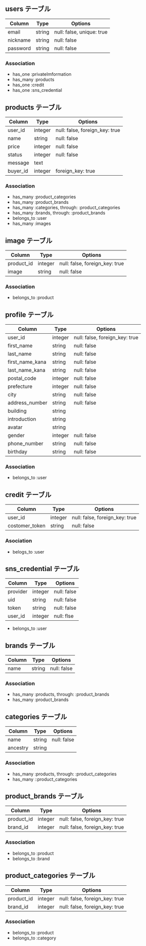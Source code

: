 ## users テーブル

| Column   | Type   | Options                   |
| -------- | ------ | ------------------------- |
| email    | string | null: false, unique: true |
| nickname | string | null: false               |
| password | string | null: false               |

### Association

- has_one :privateImformation
- has_many :products
- has_one :credit
- has_one :sns_credential

## products テーブル

| Column   | Type    | Options                        |
| -------- | ------- | ------------------------------ |
| user_id  | integer | null: false, foreign_key: true |
| name     | string  | null: false                    |
| price    | integer | null: false                    |
| status   | integer | null: false                    |
| message  | text    |                                |
| buyer_id | integer | foreign_key: true              |

### Association

- has_many :product_categories
- has_many :product_brands
- has_many :categories, through: :product_categories
- has_many :brands, through: :product_brands
- belongs_to :user
- has_many :images

## image テーブル

| Column     | Type    | Options                        |
| ---------- | ------- | ------------------------------ |
| product_id | integer | null: false, foreign_key: true |
| image      | string  | null: false                    |

### Association

- belongs_to :product

## profile テーブル

| Column          | Type    | Options                        |
| --------------- | ------- | ------------------------------ |
| user_id         | integer | null: false, foreign_key: true |
| first_name      | string  | null: false                    |
| last_name       | string  | null: false                    |
| first_name_kana | string  | null: false                    |
| last_name_kana  | string  | null: false                    |
| postal_code     | integer | null: false                    |
| prefecture      | integer | null: false                    |
| city            | string  | null: false                    |
| address_number  | string  | null: false                    |
| building        | string  |                                |
| introduction    | string  |                                |
| avatar          | string  |                                |
| gender          | integer | null: false                    |
| phone_number    | string  | null: false                    |
| birthday        | string  | null: false                    |

### Association

- belongs_to :user

## credit テーブル

| Column         | Type    | Options                        |
| -------------- | ------- | ------------------------------ |
| user_id        | integer | null: false, foreign_key: true |
| costomer_token | string  | null: false                    |

### Asociation

- belogs_to :user

## sns_credential テーブル

| Column   | Type    | Options     |
| -------- | ------- | ----------- |
| provider | integer | null: false |
| uid      | string  | null: false |
| token    | string  | null: false |
| user_id  | integer | null: flse  |

- belongs_to :user

## brands テーブル

| Column | Type   | Options     |
| ------ | ------ | ----------- |
| name   | string | null: false |

### Association

- has_many :products, through: :product_brands
- has_many :product_brands

## categories テーブル

| Column   | Type   | Options     |
| -------- | ------ | ----------- |
| name     | string | null: false |
| ancestry | string |             |

### Association

- has_many :products, through: :product_categories
- has_many ::product_categories

## product_brands テーブル

| Column     | Type    | Options                        |
| ---------- | ------- | ------------------------------ |
| product_id | integer | null: false, foreign_key: true |
| brand_id   | integer | null: false, foreign_key: true |

### Association

- belongs_to :product
- belongs_to :brand

## product_categories テーブル

| Column     | Type    | Options                        |
| ---------- | ------- | ------------------------------ |
| product_id | integer | null: false, foreign_key: true |
| brand_id   | integer | null: false, foreign_key: true |

### Association

- belongs_to :product
- belongs_to :category
